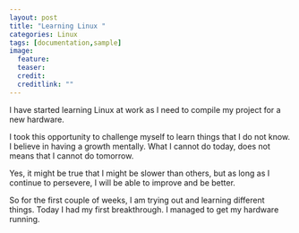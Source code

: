 ```yaml
---
layout: post
title: "Learning Linux "
categories: Linux
tags: [documentation,sample]
image:
  feature: 
  teaser:  
  credit: 
  creditlink: ""
---
```


I have started learning Linux at work as I need to compile my project for a new hardware. 

I took this opportunity to challenge myself to learn things that I do not know. I believe in having a growth mentally. What I cannot do today, does not means that I cannot do tomorrow. 

Yes, it might be true that I might be slower than others, but as long as I continue to persevere, I will be able to improve and be better.

So for the first couple of weeks, I am trying out and learning different things. Today I had my first breakthrough. I managed to get my hardware running.  